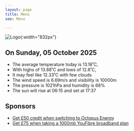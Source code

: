 ```yaml
---
layout: page
title: Menu
seo: Menu

---
```


![Logo](/images/logo.jpg){:width="832px"}

<!-- weather_marker starts -->
## On Sunday, 05 October 2025

- The average temperature today is 13.18˚C,
- With highs of 13.88˚C and lows of 12.6˚C,
- It may feel like 12.33˚C with few clouds
- The wind speed is 6.69m/s and visibility is 10000m
- The pressure is 1021hPa and humidity is 68%
- The sun will rise at 06:15 and set at 17:37

<!-- weather_marker ends -->

## Sponsors

- [Get £50 credit when switching to Octopus Energy](https://bit.ly/3oD1nnS)
- [Get £75 when taking a 1000mb YouFibre broadband plan](https://aklam.io/91zWhU?)
